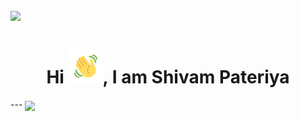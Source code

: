 <!-- ### Hi there 👋 -->
![](https://visitor-badge.glitch.me/badge?page_id=shivampateriya1.shivampateriya1)
<br />
---
<h1 align="center">Hi <img src="https://github.com/shivampateriya1/shivampateriya1/blob/main/Wave.gif" height="55px" width="55px">, I am Shivam Pateriya</h1>
---

<img align="center" src="https://miro.medium.com/max/1400/1*mqv03KrlG5LK2XU1uV4LJg.gif" />
<!-- 
![Shivam GitHub stats](https://github-readme-stats.vercel.app/api?username=shivampateriya1&theme=city_lights&show_icons=true)[![GitHub Streak](https://github-readme-streak-stats.herokuapp.com/?user=shivampateriya1&theme=calm)](https://git.io/streak-stats)

---

[![Top Langs](https://github-readme-stats.vercel.app/api/top-langs/?username=anuraghazra&langs_count=8)](https://github.com/shivampateriya1/github-readme-stats) -->

<!--
**shivampateriya1/shivampateriya1** is a ✨ _special_ ✨ repository because its `README.md` (this file) appears on your GitHub profile.

Here are some ideas to get you started:

- 🔭 I’m currently working on ...
- 🌱 I’m currently learning ...
- 👯 I’m looking to collaborate on ...
- 🤔 I’m looking for help with ...
- 💬 Ask me about ...
- 📫 How to reach me: ...
- 😄 Pronouns: ...
- ⚡ Fun fact: ...
-->
